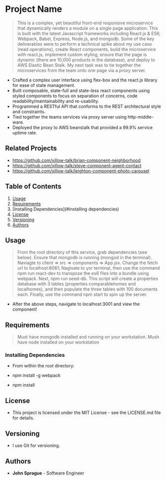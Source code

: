 # Project Name

>  This is a complex, yet beautiful front-end responsive microservice that dynamically renders a module on a single page application. This is built with the latest Javascript frameworks including React.js & ES6, Webpack, Babel, Express, Node.js, and mongodb. Some of the key deliverables were to perform a technical spike about my use case (read operations), create React components, build the microservice with react.js, implement custom styling, ensure that the page is dynamic (there are 10,000 products in the database), and deploy to AWS Elastic Bean Stalk. My next task was to tie together the microservices from the team onto one page via a proxy server. 

- Crafted a complex user interface using flex-box and the react.js library for ease of state management. 
- Built composable, state-full and state-less react components using styled components to focus on separation of concerns,  code readability/maintainability and re-usability. 
- Programmed a RESTful API that conforms to the REST architectural style and constraints. 
- Tied together the teams services via proxy server using http-middle-ware.
- Deployed the proxy to AWS beanstalk that provided a 99.9% service uptime rate. 

## Related Projects

  - https://github.com/xillow-talk/brian-component-neighborhood
  - https://github.com/xillow-talk/steve-component-agent-contact
  - https://github.com/xillow-talk/leighton-component-photo-carousel

## Table of Contents

1. [Usage](#Usage)
2. [Requirements](#requirements)
3. [Installing Dependencies](#installing dependencies)
4. [License](#license)
5. [Versioning](#versioning)
6. [Authors](#authors)


## Usage

>  From the root directory of this service, grab dependencies (see below). Ensure that mongodb is running (mongod in the terminal). Naviagte to client => src => components => App.jsx. Change the fetch url to localhost:8081; Nagivate to yor terminal, then use the command npm run react-dev to transpose the es6 files into a bundle using webpack. Next, npm run seed-db. This script will create a properties database with 3 tables (properties comparablehomes and localhomes), and then populate the three tables with 100 documents each. Finally, use the command npm start to spin up the server. 
- After the above steps, navigate to localhost:3001 and view the component!

## Requirements
> Must have mongodb installed and running on your workstation.
> Mush have node installed on your workstation


### Installing Dependencies

- From within the root directory:

- npm install -g webpack
- npm install

## License
- This project is licensed under the MIT License - see the LICENSE.md file for details.

## Versioning
- I use Git for versioning.

## Authors
- **John Sprague** - Software Engineer
